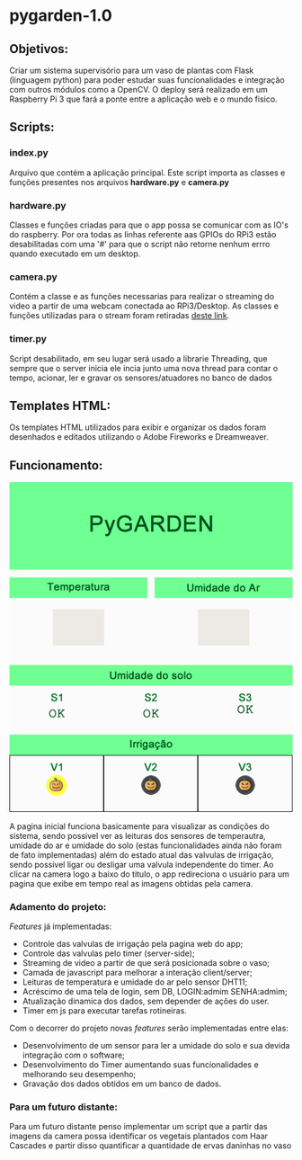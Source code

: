 # pygarden-1.0

## Objetivos:

   Criar um sistema supervisório para um vaso de plantas com Flask (linguagem python) para poder estudar suas funcionalidades e integração com outros módulos como a OpenCV. O deploy será realizado em um Raspberry Pi 3 que fará a ponte entre a aplicação web e o mundo fisico.
   
## Scripts:
   
### index.py

   Arquivo que contém a aplicação principal. Este script importa as classes e funções presentes nos arquivos **hardware.py** e **camera.py**
   
### hardware.py

   Classes e funções criadas para que o app possa se comunicar com as IO's do raspberry. Por ora todas as linhas referente aas GPIOs do RPi3 estão desabilitadas com uma '#' para que o script não retorne nenhum errro quando executado em um desktop.
   
### camera.py

   Contém a classe e as funções necessarias para realizar o streaming do video a partir de uma webcam conectada ao RPi3/Desktop. As classes e funções utilizadas para o stream foram retiradas [deste link](https://blog.miguelgrinberg.com/post/flask-video-streaming-revisited). 

### timer.py

   Script desabilitado, em seu lugar será usado a librarie Threading, que sempre que o server inicia ele incia junto uma nova thread para contar o tempo, acionar, ler e gravar os sensores/atuadores no banco de dados
   
## Templates HTML:

   Os templates HTML utilizados para exibir e organizar os dados foram desenhados e editados utilizando o Adobe Fireworks e Dreamweaver.
   
## Funcionamento:

   ![Pagina Inicial](https://github.com/98Glopes/pygarden-1.0/blob/master/templates/index.fw.png)
   
   A pagina inicial funciona basicamente para visualizar as condições do sistema, sendo possivel ver as leituras dos sensores de temperautra, umidade do ar e umidade do solo (estas funcionalidades ainda não foram de fato implementadas) além do estado atual das valvulas de irrigação, sendo possivel ligar ou desligar uma valvula independente do timer. 
   Ao clicar na camera logo a baixo do titulo, o app redireciona o usuário para um pagina que exibe em tempo real as imagens obtidas pela camera.
   
### Adamento do projeto:

   _Features_ já implementadas:
   * Controle das valvulas de irrigação pela pagina web do app;
   * Controle das valvulas pelo timer (server-side);
   * Streaming de video a partir de que será posicionada sobre o vaso;
   * Camada de javascript para melhorar a interação client/server;
   * Leituras de temperatura e umidade do ar pelo sensor DHT11;   
   * Acréscimo de uma tela de login, sem DB, LOGIN:admim SENHA:admim;
   * Atualização dinamica dos dados, sem depender de ações do user.
   * Timer em js para executar tarefas rotineiras.
   
   Com o decorrer do projeto novas _features_ serão implementadas entre elas:   
   * Desenvolvimento de um sensor para ler a umidade do solo e sua devida integração com o software;
   * Desenvolvimento do Timer aumentando suas funcionalidades e melhorando seu desempenho;
   * Gravação dos dados obtidos em um banco de dados.
   
### Para um futuro distante:
   
   Para um futuro distante penso implementar um script que a partir das imagens da camera possa identificar os vegetais plantados com Haar Cascades e partir disso quantificar a quantidade de ervas daninhas no vaso
